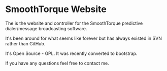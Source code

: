 # SmoothTorque Website

The is the website and controller for the SmoothTorque predictive dialer/message broadcasting software.

It's been around for what seems like forever but has always existed in SVN rather than GitHub.

It's Open Source - GPL.  It was recently converted to bootstrap.

If you have any questions feel free to contact me.
